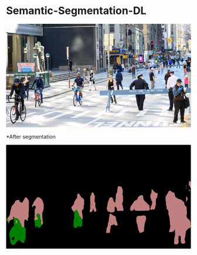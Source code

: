 # Semantic-Segmentation-DL

![orignal-img](https://github.com/Pavankunchala/Semantic-Segmentation-DL/blob/main/original.jpg)

*After segmentation

![segmented-img](https://github.com/Pavankunchala/Semantic-Segmentation-DL/blob/main/image_new1.jpg)
